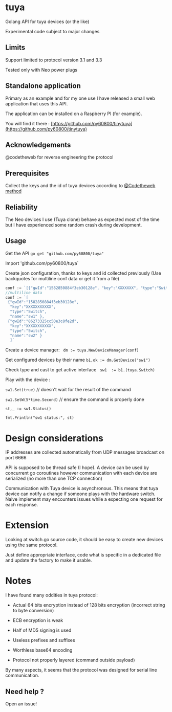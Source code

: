 # tuya
Golang API for tuya devices (or the like)

Experimental code subject to major changes

## Limits
Support limited to protocol version 3.1 and 3.3

Tested only with Neo power plugs

## Standalone application

Primary as an example and for my one use I have released a small web application that uses this API.

The application can be installed on a Raspberry PI (for example).

You will find it there : [https://github.com/py60800/tinytuya](https://github.com/py60800/tinytuya)

## Acknowledgements
@codetheweb for reverse engineering the protocol

## Prerequisites

Collect the keys and the id of tuya devices according to [@Codetheweb method](https://github.com/codetheweb/tuyapi/blob/master/docs/SETUP.md)

## Reliability

The Neo devices I use (Tuya clone) behave as expected most of the time but I have experienced some random crash during development.

## Usage
Get the API `go get "github.com/py60800/tuya"`

Import 'github.com/py60800/tuya`

Create json configuration, thanks to keys and id collected previously (Use backquotes for multiline conf data or get it from a file)

```go
conf := `[{"gwId":"1582850884f3eb30128e", "key":"XXXXXXX", "type":"Switch", "name":"s1"}]`
//multiline data
conf := `[
 {"gwId":"1582850884f3eb30128e", 
  "key":"XXXXXXXXXXX",
  "type":"Switch",
  "name":"sw1" },
 {"gwId":"86273325cc50e3c8fe2d",
  "key":"XXXXXXXXXXX",
  "type":"Switch",
  "name":"sw2" }
  ]`
```

Create a device manager:
` dm := tuya.NewDeviceManager(conf)`

Get configured devices by their name `b1,ok := dm.GetDevice("sw1")`

Check type and cast to get active interface ` sw1  := b1.(tuya.Switch)`

Play with the device :

`sw1.Set(true)`  // doesn't wait for the result of the command

`sw1.SetW(5*time.Second)`  // ensure the command is properly done


`st,_ := sw1.Status()`

`fmt.Println("sw1 status:", st)` 

# Design considerations
IP addresses are collected automatically from UDP messages broadcast on port 6666

API is supposed to be thread safe (I hope). A device can be used by concurrent go coroutines however communication with each device are serialized (no more than one TCP connection)

Communication with Tuya device is asynchronous. This means that tuya device can notify a change if someone plays with the hardware switch. Naive implement may encounters issues while a expecting one request for each response.


# Extension
Looking at switch.go source code, it should be easy to create new devices using the same protocol.

Just define appropriate interface, code what is specific in a dedicated file and update the factory to make it usable.

# Notes


I have found many oddities in tuya protocol:

- Actual 64 bits encryption instead of 128 bits encryption (incorrect string to byte conversion)

- ECB encryption is weak

- Half of MD5 signing is used

- Useless prefixes and suffixes

- Worthless base64 encoding

- Protocol not properly layered (command outside payload)

By many aspects, it seems that the protocol was designed for serial line communication.

## Need help ?

Open an issue!
